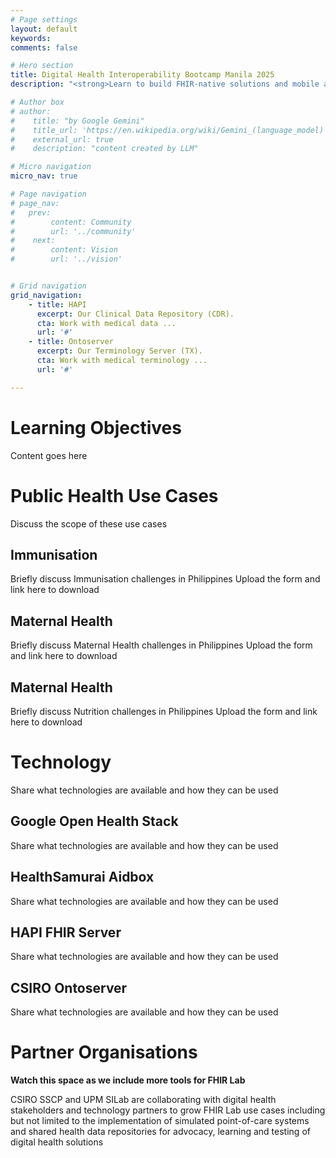 ```yaml
---
# Page settings
layout: default
keywords:
comments: false

# Hero section
title: Digital Health Interoperability Bootcamp Manila 2025
description: "<strong>Learn to build FHIR-native solutions and mobile applications with guidance from the industry's top leaders<strong>"

# Author box
# author:
#    title: "by Google Gemini"
#    title_url: 'https://en.wikipedia.org/wiki/Gemini_(language_model)'
#    external_url: true
#    description: "content created by LLM"

# Micro navigation
micro_nav: true

# Page navigation
# page_nav:
#   prev:
#        content: Community
#        url: '../community'
#    next:
#        content: Vision
#        url: '../vision'


# Grid navigation
grid_navigation:
    - title: HAPI
      excerpt: Our Clinical Data Repository (CDR).
      cta: Work with medical data ...
      url: '#'
    - title: Ontoserver
      excerpt: Our Terminology Server (TX).
      cta: Work with medical terminology ...
      url: '#'

---
```

# Learning Objectives
  Content goes here

# Public Health Use Cases
  Discuss the scope of these use cases
  
## Immunisation
  Briefly discuss Immunisation challenges in Philippines
  Upload the form and link here to download
## Maternal Health
  Briefly discuss Maternal Health challenges in Philippines
  Upload the form and link here to download
## Maternal Health
  Briefly discuss Nutrition challenges in Philippines
  Upload the form and link here to download

# Technology
  Share what technologies are available and how they can be used
## Google Open Health Stack
  Share what technologies are available and how they can be used
## HealthSamurai Aidbox
  Share what technologies are available and how they can be used
## HAPI FHIR Server
  Share what technologies are available and how they can be used
## CSIRO Ontoserver
  Share what technologies are available and how they can be used
    
# Partner Organisations


<div class="callout callout--info">
<strong>Watch this space as we include more tools for FHIR Lab</strong>

<p>CSIRO SSCP and UPM SILab are collaborating with digital health stakeholders and technology partners to grow FHIR Lab use cases including but not limited to the implementation of simulated point-of-care systems and shared health data repositories for advocacy, learning and testing of digital health solutions</p> 
</div>

